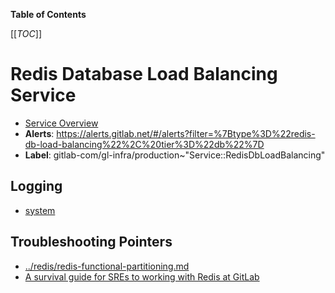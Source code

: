 <!-- MARKER: do not edit this section directly. Edit services/service-catalog.yml then run scripts/generate-docs -->

**Table of Contents**

[[_TOC_]]

# Redis Database Load Balancing Service

* [Service Overview](https://dashboards.gitlab.net/d/redis-db-load-balancing-main/redis-db-load-balancing-overview)
* **Alerts**: <https://alerts.gitlab.net/#/alerts?filter=%7Btype%3D%22redis-db-load-balancing%22%2C%20tier%3D%22db%22%7D>
* **Label**: gitlab-com/gl-infra/production~"Service::RedisDbLoadBalancing"

## Logging

* [system](https://log.gprd.gitlab.net/goto/e6a0f170-a8ce-11ed-85ed-e7557b0a598c)

## Troubleshooting Pointers

* [../redis/redis-functional-partitioning.md](../redis/redis-functional-partitioning.md)
* [A survival guide for SREs to working with Redis at GitLab](../redis/redis-survival-guide-for-sres.md)
<!-- END_MARKER -->

<!-- ## Summary -->

<!-- ## Architecture -->

<!-- ## Performance -->

<!-- ## Scalability -->

<!-- ## Availability -->

<!-- ## Durability -->

<!-- ## Security/Compliance -->

<!-- ## Monitoring/Alerting -->

<!-- ## Links to further Documentation -->
